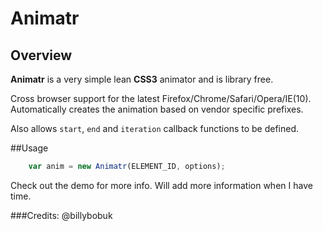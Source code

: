 # Animatr
## Overview
**Animatr** is a very simple lean **CSS3** animator and is library free.

Cross browser support for the latest Firefox/Chrome/Safari/Opera/IE(10). Automatically creates the animation based on vendor specific prefixes.

Also allows `start`, `end` and `iteration` callback functions to be defined.

##Usage

```javascript	
	var anim = new Animatr(ELEMENT_ID, options);
```

Check out the demo for more info. Will add more information when I have time.

###Credits:
@billybobuk